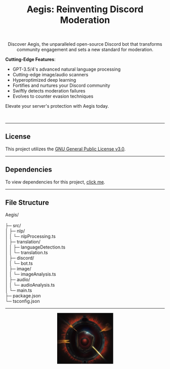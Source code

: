 <h1 align = "center" >Aegis: Reinventing Discord Moderation</h1>
<br />
<p align="center">
Discover Aegis, the unparalleled open-source Discord bot that transforms community engagement and sets a new standard for moderation. 
  
**Cutting-Edge Features**:
* GPT-3.5/4's advanced natural language processing
* Cutting-edge image/audio scanners
* Hyperoptimized deep learning
* Fortifies and nurtures your Discord community
* Swiftly detects moderation failures
* Evolves to counter evasion techniques
  
Elevate your server's protection with Aegis today.
</p>
<br />

---
<h2>License</h2>

This project utilizes the [GNU General Public License v3.0](https://github.com/AbhiAlest/Aegis/blob/main/LICENSE).

---
<h2>Dependencies</h2>

To view dependencies for this project, [click me](https://github.com/AbhiAlest/Aegis/blob/main/package.json).


---

<h2>File Structure</h2>
<p>
  
Aegis/<br>   
├─ src/<br>
│ ├─ nlp/<br>
│ │ └─ nlpProcessing.ts<br>
│ ├─ translation/<br>
│ │ ├─ languageDetection.ts<br>
│ │ └─ translation.ts<br>
│ ├─ discord/<br>
│ │ └─ bot.ts<br>
│ ├─ image/<br>
│ │ └─ imageAnalysis.ts<br>
│ ├─ audio/<br>
│ │ └─ audioAnalysis.ts<br>
│ └─ main.ts<br>
├─ package.json<br>
└─ tsconfig.json<br>
  
</p>  


---

<div align="center">
  <p> 
    <img src="https://github.com/AbhiAlest/Aegis/blob/main/Images/Logo/Aegis.png?raw=true" alt = "Aegis Logo" >
</p> 


